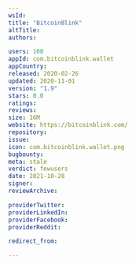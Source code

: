 ```yaml
---
wsId: 
title: "BitcoinBlink"
altTitle: 
authors:

users: 100
appId: com.bitcoinblink.wallet
appCountry: 
released: 2020-02-26
updated: 2020-11-01
version: "1.9"
stars: 0.0
ratings: 
reviews: 
size: 16M
website: https://bitcoinblink.com/
repository: 
issue: 
icon: com.bitcoinblink.wallet.png
bugbounty: 
meta: stale
verdict: fewusers
date: 2021-10-28
signer: 
reviewArchive:

providerTwitter: 
providerLinkedIn: 
providerFacebook: 
providerReddit: 

redirect_from:

---
```


